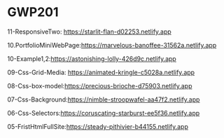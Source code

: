 # GWP201
11-ResponsiveTwo: https://starlit-flan-d02253.netlify.app

10.PortfolioMiniWebPage:https://marvelous-banoffee-31562a.netlify.app


10-Example1,2:https://astonishing-lolly-426d9c.netlify.app

09-Css-Grid-Media: https://animated-kringle-c5028a.netlify.app 



08-Css-box-model:https://precious-brioche-d75903.netlify.app


07-Css-Background:https://nimble-stroopwafel-aa47f2.netlify.app


06-Css-Selectors:https://coruscating-starburst-ee5f36.netlify.app


05-FristHtmlFullSite:https://steady-pithivier-b44155.netlify.app


